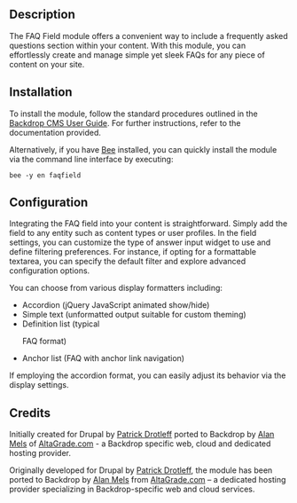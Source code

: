 Description
-----------

The FAQ Field module offers a convenient way to include a frequently asked questions section within your content. With this module, you can effortlessly create and manage simple yet sleek FAQs for any piece of content on your site.


Installation
-------------

To install the module, follow the standard procedures outlined in the [Backdrop CMS User Guide](https://backdropcms.org/user-guide/modules). For further instructions, refer to the documentation provided.

Alternatively, if you have [Bee](https://github.com/backdrop-contrib/bee) installed, you can quickly install the module via the command line interface by executing:
```
bee -y en faqfield
```

Configuration
-------------
Integrating the FAQ field into your content is straightforward. Simply add the field to any entity such as content types or user profiles. In the field settings, you can customize the type of answer input widget to use and define filtering preferences. For instance, if opting for a formattable textarea, you can specify the default filter and explore advanced configuration options.

You can choose from various display formatters including:

- Accordion (jQuery JavaScript animated show/hide)
- Simple text (unformatted output suitable for custom theming)
- Definition list (typical <dl> FAQ format)
- Anchor list (FAQ with anchor link navigation)

If employing the accordion format, you can easily adjust its behavior via the display settings.

Credits
-------
Initially created for Drupal by [Patrick Drotleff](https://github.com/patrickd-) ported to Backdrop by [Alan Mels](https://github.com/alanmels) of [AltaGrade.com](https://github.com/altagrade) - a Backdrop specific web, cloud and dedicated hosting provider.

Originally developed for Drupal by [Patrick Drotleff](https://github.com/patrickd-), the module has been ported to Backdrop by [Alan Mels](https://github.com/alanmels) from [AltaGrade.com](https://github.com/altagrade) – a dedicated hosting provider specializing in Backdrop-specific web and cloud services.
